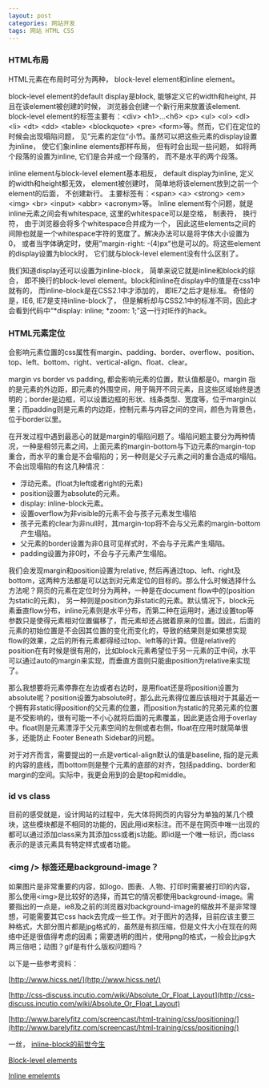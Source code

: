 ```yaml
---
layout: post
categories: 网站开发
tags: 网站 HTML CSS
---
```


### HTML布局

HTML元素在布局时可分为两种， block-level element和inline element。

block-level element的default display是block, 能够定义它的width和height, 并且在该element被创建的时候， 浏览器会创建一个新行用来放置该element. block-level element的标签主要有：&lt;div> &lt;h1>…&lt;h6> &lt;p> &lt;ul> &lt;ol> &lt;dl> &lt;li> &lt;dt> &lt;dd> &lt;table> &lt;blockquote> &lt;pre> &lt;form>等。然而，它们在定位的时候会出现塌陷问题， 见”元素的定位“小节。虽然可以把这些元素的display设置为inline， 使它们象inline elements那样布局， 但有时会出现一些问题， 如将两个段落的设置为inline, 它们是合并成一个段落的， 而不是水平的两个段落。

inline element与block-level element基本相反， default display为inline, 定义的width和height都无效， element被创建时， 简单地将该element放到之前一个element的后面， 不创建新行。 主要标签有：&lt;span> &lt;a> &lt;strong> &lt;em> &lt;img> &lt;br> &lt;input> &lt;abbr> &lt;acronym>等。 Inline element有个问题，就是inline元素之间会有whitespace, 这里的whitespace可以是空格， 制表符， 换行符， 由于浏览器会将多个whitespace合并成为一个， 因此这些elements之间的间隙也就是一个whitespace字符的宽度了。解决办法可以是将字体大小设置为0， 或者当字体确定时，使用”margin-right: -(4)px“也是可以的。将这些element的display设置为block时， 它们就与block-level element没有什么区别了。

我们知道display还可以设置为inline-block， 简单来说它就是inline和block的综合， 即不换行的block-level element。block和inline在display中的值是在css1中就有的， 而inline-block是在CSS2.1中才添加的， 即IE7之后才是标准。 奇怪的是，IE6, IE7是支持inline-block了， 但是解析却与CSS2.1中的标准不同，因此才会看到代码中“*display: inline; *zoom: 1;”这一行对IE作的hack。

### HTML元素定位

会影响元素位置的css属性有margin、padding、border、overflow、position、top、left、bottom、right、vertical-align、float、clear。

margin vs border vs padding, 都会影响元素的位置，默认值都是0。margin 指的是元素的外边距，即元素的外围空间，用于隔开不同元素，且这些区域始终是透明的；border是边框，可以设置边框的形状、线条类型、宽度等，位于margin以里；而padding则是元素的内边距，控制元素与内容之间的空间，颜色为背景色，位于border以里。

在开发过程中遇到最恶心的就是margin的塌陷问题了。塌陷问题主要分为两种情况，一种是相邻元素之间，上面元素的margin-bottom与下边元素的margin-top重合，而水平的重合是不会塌陷的；另一种则是父子元素之间的重合造成的塌陷。不会出现塌陷的有这几种情况：

* 浮动元素。(float为left或者right的元素)
* position设置为absolute的元素。
* display: inline-block元素。
* 设置overflow为非visible的元素不会与孩子元素发生塌陷
* 孩子元素的clear为非null时，其margin-top将不会与父元素的margin-bottom产生塌陷。
* 父元素的border设置为非0且可见样式时，不会与子元素产生塌陷。
* padding设置为非0时，不会与子元素产生塌陷。

我们会发现margin和position设置为relative, 然后再通过top、left、right及bottom，这两种方法都是可以达到对元素定位的目标的。那么什么时候选择什么方法呢？网页的元素在定位时分为两种，一种是在document flow中的(position为static的元素)， 另一种则是position为非static的元素。默认情况下，block元素垂直flow分布，inline元素则是水平分布，而第二种在运用时，通过设置top等参数只是使得元素相对位置偏移了，而元素却还占据着原来的位置。因此，后面的元素的初始位置是不会因其位置的变化而变化的，导致的结果则是如果想实现flow的效果，之后的所有元素都得经过top、left等的计算。但是relative的position在有时候是很有用的，比如block元素希望位于另一元素的正中间，水平可以通过auto的margin来实现，而垂直方面则只能由position为relative来实现了。

那么我想要将元素停靠在左边或者右边时，是用float还是将position设置为absolute呢？position设置为absolute时，那么此元素得位置应该相对于其最近一个拥有非static得position的父元素的位置，而position为static的兄弟元素的位置是不受影响的，很有可能一不小心就将后面的元素覆盖，因此更适合用于overlay中。float则是元素漂浮于父元素空间的左侧或者右侧，float在应用时就简单很多，还能防止 Footer Beneath Sidebar的问题。

对于对齐而言，需要提出的一点是vertical-align默认的值是baseline, 指的是元素的内容的底线，而bottom则是整个元素的底部的对齐，包括padding、border和margin的空间。实际中，我更会用到的会是top和middle。

### id vs class

目前的感受就是，设计网站的过程中，先大体将网页的内容分为单独的某几个模块，这些模块都是不相同的功能的，因此用id来标注。而不是在网页中唯一出现的都可以通过添加class来为其添加css或者js功能。即id是一个唯一标识，而class表示的是该元素具有特定样式或者功能。

### &lt;img /> 标签还是background-image？

如果图片是非常重要的内容，如logo、图表、人物、打印时需要被打印的内容，那么使用&lt;img>是比较好的选择，而其它的情况都使用background-image。需要指出的一点是，ie8及之前的浏览器对background-image的缩放并不是非常理想，可能需要其它css hack去完成一些工作。对于图片的选择，目前应该主要三种格式，大部分图片都是jpg格式的，虽然是有损压缩，但是文件大小在现在的网络中还是很值得考虑的因素；需要透明的图片，使用png的格式，一般会比jpg大两三倍吧；动图？gif是有什么版权问题吗？


以下是一些参考资料：

[http://www.hicss.net/](http://www.hicss.net/)

[http://css-discuss.incutio.com/wiki/Absolute_Or_Float_Layout](http://css-discuss.incutio.com/wiki/Absolute_Or_Float_Layout)

[http://www.barelyfitz.com/screencast/html-training/css/positioning/](http://www.barelyfitz.com/screencast/html-training/css/positioning/)

一丝， [inline-block的前世今生](http://ued.taobao.com/blog/2012/08/inline-block/)

[Block-level elements](https://developer.mozilla.org/en-US/docs/Web/HTML/Block-level_elements)

[Inline emelemts](https://developer.mozilla.org/en-US/docs/Web/HTML/Inline_elemente)